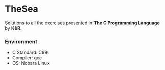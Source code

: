 # TheSea

Solutions to all the exercises presented in **The C Programming Language** by 
**K&R**.

### Environment
- C Standard: C99
- Compiler: gcc
- OS: Nobara Linux

